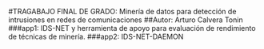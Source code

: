 #TRAGABAJO FINAL DE GRADO: Minería de datos para detección de intrusiones en redes de comunicaciones
##Autor: Arturo Calvera Tonin
###app1: IDS-NET y herramienta de apoyo para evaluación de rendimiento de técnicas de minería.
###app2: IDS-NET-DAEMON
